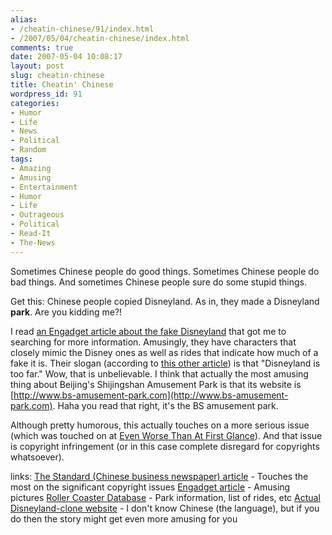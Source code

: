 ```yaml
---
alias:
- /cheatin-chinese/91/index.html
- /2007/05/04/cheatin-chinese/index.html
comments: true
date: 2007-05-04 10:08:17
layout: post
slug: cheatin-chinese
title: Cheatin' Chinese
wordpress_id: 91
categories:
- Humor
- Life
- News
- Political
- Random
tags:
- Amazing
- Amusing
- Entertainment
- Humor
- Life
- Outrageous
- Political
- Read-It
- The-News
---
```


Sometimes Chinese people do good things.  Sometimes Chinese people do bad things.  And sometimes Chinese people sure do some stupid things.

Get this: Chinese people copied Disneyland.  As in, they made a Disneyland **park**.  Are you kidding me?!

I read [an Engadget article about the fake Disneyland](http://www.engadget.com/2007/05/04/keepin-it-real-fake-part-lv-disneyland/) that got me to searching for more information.  Amusingly, they have characters that closely mimic the Disney ones as well as rides that indicate how much of a fake it is.  Their slogan (according to [this other article](http://www.thestandard.com.hk/news_detail.asp?pp_cat=20&art_id=41990&sid=13078355&con_type=1&d_str=20070411)) is that "Disneyland is too far."  Wow, that is unbelievable.  I think that actually the most amusing thing about Beijing's Shijingshan Amusement Park is that its website is [http://www.bs-amusement-park.com](http://www.bs-amusement-park.com).  Haha you read that right, it's the BS amusement park.

Although pretty humorous, this actually touches on a more serious issue (which was touched on at [Even Worse Than At First Glance](http://www.goingthewongway.com/2007/04/14/even-worse-than-at-first-glance/)).  And that issue is copyright infringement (or in this case complete disregard for copyrights whatsoever).


links:
[The Standard (Chinese business newspaper) article](http://www.thestandard.com.hk/news_detail.asp?pp_cat=20&art_id=41990&sid=13078355&con_type=1&d_str=20070411) - Touches the most on the significant copyright issues
[Engadget article](http://www.engadget.com/2007/05/04/keepin-it-real-fake-part-lv-disneyland/) - Amusing pictures
[Roller Coaster Database](http://www.rcdb.com/pd609.htm) - Park information, list of rides, etc
[Actual Disneyland-clone website](http://www.bs-amusement-park.com) - I don't know Chinese (the language), but if you do then the story might get even more amusing for you

